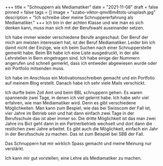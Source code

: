 +++
title = "Schnuppern als Mediamatiker"
date = "2021-11-08"
draft = false
pinned = false
tags = []
image = "szabo-viktor-qmvl6m4tots-unsplash.jpg"
description = "Ich schreibe über meine Schnuppererfahrung als Mediamatiker."
+++
Ich bin in der achten Klasse und wie man es sich denken kann, muss man sich mit der Berufswahl auseinander setzen. 

Ich habe immer wieder verschiedene Berufe angeschaut. Der Beruf der mich am meisten interessiert hat, ist der Beruf Mediamatiker. Leider bin ich damit nicht der Einzige, wie ich beim Suchen nach einer Schnupperstelle gemerkt habe. Beim Bit habe ich eine Liste ausgedruckt, in der alle Lehrstellen in Bern eingetragen sind. Ich habe einige der Nummern angerufen und schnell gemerkt, dass ich entweder abgewiesen wurde oder ein Portfolio mitsenden muss. 

Ich habe im Anschluss ein Motivationsschreiben gemacht und ein Portfolio auf meinem Blog erstellt.
Danach habe ich sehr viele Mails verschickt.

Ich durfte beim Zoll Amt und beim BBL schnuppern gehen. Es waren spannende zwei Tage, in denen ich viel gelernt habe. Ich habe sehr viel erfahren, wie man Mediamatiker wird. Denn es gibt verschiedene Möglichkeiten. Man kann zum Bespiel, wie das bei Swisscom der Fall ist, vier Jahre im Betrieb sein und hat dann einfach zwei Tage in der Berufsschule das ist aber immer so. Die dritte Möglichkeit ist das man zwei Jahre ins Bict geht dann in ein Partnerbetrieb wechselt und dort dann die restlichen zwei Jahre arbeitet. Es gibt auch die Möglichkeit, einfach ein Jahr in der Berufsschule zu machen. Das ist zum Beispiel bei SBB der Fall.

Das Schnuppern hat mir wirklich Spass gemacht und meine Meinung nur verstärkt.

Ich kann mir gut vorstellen, eine Lehre als Mediamatiker zu machen.